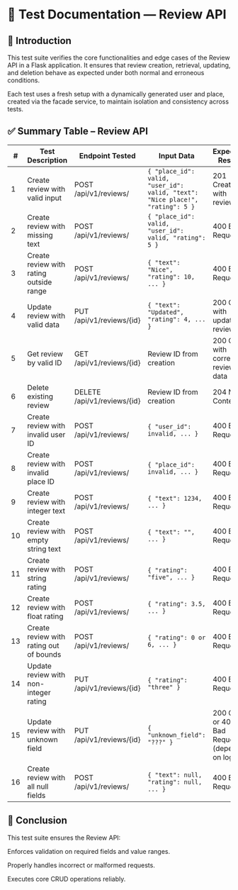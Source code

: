 # 🧪 Test Documentation — Review API

## 📍 Introduction

This test suite verifies the core functionalities and edge cases of the Review
API in a Flask application. It ensures that review creation, retrieval,
updating, and deletion behave as expected under both normal and erroneous
conditions.

Each test uses a fresh setup with a dynamically generated user and place,
created via the facade service, to maintain isolation and consistency across
tests.

## ✅ Summary Table – Review API

| #  | Test Description                              | Endpoint Tested                          | Input Data                                                                 | Expected Result                              | Actual Result     | Issues Found |
|----|-----------------------------------------------|-------------------------------------------|-----------------------------------------------------------------------------|----------------------------------------------|-------------------|--------------|
| 1  | Create review with valid input                | POST /api/v1/reviews/                     | `{ "place_id": valid, "user_id": valid, "text": "Nice place!", "rating": 5 }` | 201 Created with review ID                   | ✅ As expected     | ❌           |
| 2  | Create review with missing text               | POST /api/v1/reviews/                     | `{ "place_id": valid, "user_id": valid, "rating": 5 }`                       | 400 Bad Request                               | ✅ As expected     | ❌           |
| 3  | Create review with rating outside range       | POST /api/v1/reviews/                     | `{ "text": "Nice", "rating": 10, ... }`                                     | 400 Bad Request                               | ✅ As expected     | ❌           |
| 4  | Update review with valid data                 | PUT /api/v1/reviews/{id}                  | `{ "text": "Updated", "rating": 4, ... }`                                   | 200 OK with updated review                    | ✅ As expected     | ❌           |
| 5  | Get review by valid ID                        | GET /api/v1/reviews/{id}                  | Review ID from creation                                                     | 200 OK with correct review data               | ✅ As expected     | ❌           |
| 6  | Delete existing review                        | DELETE /api/v1/reviews/{id}               | Review ID from creation                                                     | 204 No Content                                | ✅ As expected     | ❌           |
| 7  | Create review with invalid user ID            | POST /api/v1/reviews/                     | `{ "user_id": invalid, ... }`                                               | 400 Bad Request                               | ✅ As expected     | ❌           |
| 8  | Create review with invalid place ID           | POST /api/v1/reviews/                     | `{ "place_id": invalid, ... }`                                              | 400 Bad Request                               | ✅ As expected     | ❌           |
| 9  | Create review with integer text               | POST /api/v1/reviews/                     | `{ "text": 1234, ... }`                                                     | 400 Bad Request                               | ✅ As expected     | ❌           |
| 10 | Create review with empty string text          | POST /api/v1/reviews/                     | `{ "text": "", ... }`                                                       | 400 Bad Request                               | ✅ As expected     | ❌           |
| 11 | Create review with string rating              | POST /api/v1/reviews/                     | `{ "rating": "five", ... }`                                                 | 400 Bad Request                               | ✅ As expected     | ❌           |
| 12 | Create review with float rating               | POST /api/v1/reviews/                     | `{ "rating": 3.5, ... }`                                                    | 400 Bad Request                               | ✅ As expected     | ❌           |
| 13 | Create review with rating out of bounds       | POST /api/v1/reviews/                     | `{ "rating": 0 or 6, ... }`                                                 | 400 Bad Request                               | ✅ As expected     | ❌           |
| 14 | Update review with non-integer rating         | PUT /api/v1/reviews/{id}                  | `{ "rating": "three" }`                                                     | 400 Bad Request                               | ✅ As expected     | ❌           |
| 15 | Update review with unknown field              | PUT /api/v1/reviews/{id}                  | `{ "unknown_field": "???" }`                                                | 200 OK or 400 Bad Request (depends on logic)  | ✅ As expected     | ❌           |
| 16 | Create review with all null fields            | POST /api/v1/reviews/                     | `{ "text": null, "rating": null, ... }`                                     | 400 Bad Request                               | ✅ As expected     | ❌           |

## 📌 Conclusion

This test suite ensures the Review API:

Enforces validation on required fields and value ranges.

Properly handles incorrect or malformed requests.

Executes core CRUD operations reliably.
